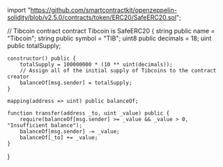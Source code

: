 import "https://github.com/smartcontractkit/openzeppelin-solidity/blob/v2.5.0/contracts/token/ERC20/SafeERC20.sol";

// Tibcoin contract
contract Tibcoin is SafeERC20 {
    string public name = "Tibcoin";
    string public symbol = "TIB";
    uint8 public decimals = 18;
    uint public totalSupply;

    constructor() public {
        totalSupply = 100000000 * (10 ** uint(decimals));
        // Assign all of the initial supply of Tibcoins to the contract creator
        balanceOf[msg.sender] = totalSupply;
    }

    mapping(address => uint) public balanceOf;

    function transfer(address _to, uint _value) public {
        require(balanceOf[msg.sender] >= _value && _value > 0, "Insufficient balance");
        balanceOf[msg.sender] -= _value;
        balanceOf[_to] += _value;
    }
}